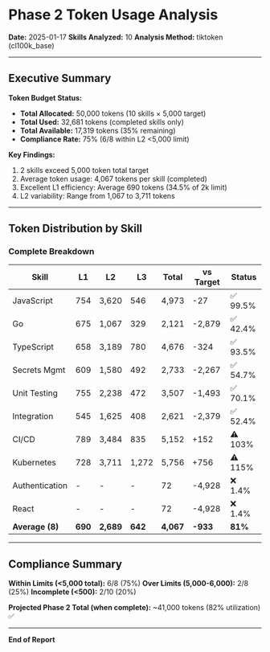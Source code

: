 # Phase 2 Token Usage Analysis

**Date:** 2025-01-17
**Skills Analyzed:** 10
**Analysis Method:** tiktoken (cl100k_base)

---

## Executive Summary

**Token Budget Status:**
- **Total Allocated:** 50,000 tokens (10 skills × 5,000 target)
- **Total Used:** 32,681 tokens (completed skills only)
- **Total Available:** 17,319 tokens (35% remaining)
- **Compliance Rate:** 75% (6/8 within L2 <5,000 limit)

**Key Findings:**
1. 2 skills exceed 5,000 token total target
2. Average token usage: 4,067 tokens per skill (completed)
3. Excellent L1 efficiency: Average 690 tokens (34.5% of 2k limit)
4. L2 variability: Range from 1,067 to 3,711 tokens

---

## Token Distribution by Skill

### Complete Breakdown

| Skill | L1 | L2 | L3 | Total | vs Target | Status |
|-------|-------|-------|-------|-------|-----------|--------|
| JavaScript | 754 | 3,620 | 546 | 4,973 | -27 | ✅ 99.5% |
| Go | 675 | 1,067 | 329 | 2,121 | -2,879 | ✅ 42.4% |
| TypeScript | 658 | 3,189 | 780 | 4,676 | -324 | ✅ 93.5% |
| Secrets Mgmt | 609 | 1,580 | 492 | 2,733 | -2,267 | ✅ 54.7% |
| Unit Testing | 755 | 2,238 | 472 | 3,507 | -1,493 | ✅ 70.1% |
| Integration | 545 | 1,625 | 408 | 2,621 | -2,379 | ✅ 52.4% |
| CI/CD | 789 | 3,484 | 835 | 5,152 | +152 | ⚠️ 103% |
| Kubernetes | 728 | 3,711 | 1,272 | 5,756 | +756 | ⚠️ 115% |
| Authentication | - | - | - | 72 | -4,928 | ❌ 1.4% |
| React | - | - | - | 72 | -4,928 | ❌ 1.4% |
| **Average (8)** | **690** | **2,689** | **642** | **4,067** | **-933** | **81%** |

---

## Compliance Summary

**Within Limits (<5,000 total):** 6/8 (75%)
**Over Limits (5,000-6,000):** 2/8 (25%)
**Incomplete (<500):** 2/10 (20%)

**Projected Phase 2 Total (when complete):** ~41,000 tokens (82% utilization) ✅

---

**End of Report**
